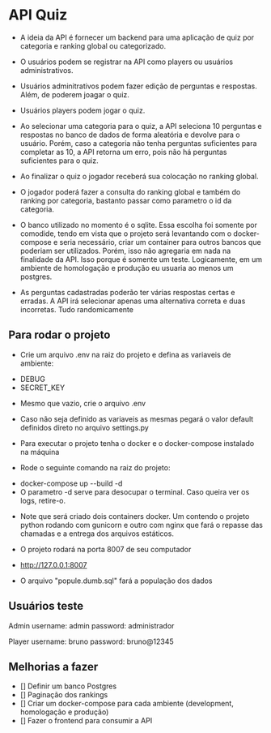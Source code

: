 # API Quiz

* A ideia da API é fornecer um backend para uma aplicação de quiz por categoria
e ranking global ou categorizado.

* O usuários podem se registrar na API como players ou usuários administrativos.

- Usuários adminitrativos podem fazer edição de perguntas e respostas. Além,
de poderem joagar o quiz.

- Usuários players podem jogar o quiz.

* Ao selecionar uma categoria para o quiz, a API seleciona 10 perguntas e respostas
no banco de dados de forma aleatória e devolve para o usuário. Porém, caso a 
categoria não tenha perguntas suficientes para completar as 10, a API retorna um
erro, pois não há perguntas suficientes para o quiz.

* Ao finalizar o quiz o jogador receberá sua colocação no ranking global.

* O jogador poderá fazer a consulta do ranking global e também do ranking por
categoria, bastanto passar como parametro o id da categoria.

* O banco utilizado no momento é o sqlite. Essa escolha foi somente por comodide,
tendo em vista que o projeto será levantando com o docker-compose e seria necessário,
criar um container para outros bancos que poderiam ser utilizados. Porém, isso
não agregaria em nada na finalidade da API. Isso porque é somente um teste.
Logicamente, em um ambiente de homologação e produção eu usuaria ao menos um postgres.

* As perguntas cadastradas poderão ter várias respostas certas e erradas. A API
irá selecionar apenas uma alternativa correta e duas incorretas. Tudo randomicamente

## Para rodar o projeto

* Crie um arquivo .env na raiz do projeto e defina as variaveis de ambiente:
 - DEBUG
 - SECRET_KEY

 * Mesmo que vazio, crie o arquivo .env

 * Caso não seja definido as variaveis as mesmas pegará o valor default definidos
 direto no arquivo settings.py

 * Para executar o projeto tenha o docker e o docker-compose instalado na máquina
 
 * Rode o seguinte comando na raiz do projeto:
 - docker-compose up --build -d
 - O parametro -d serve para desocupar o terminal. Caso queira ver os logs, retire-o.

* Note que será criado dois containers docker. Um contendo o projeto python rodando
com gunicorn e outro com nginx que fará o repasse das chamadas e a entrega dos arquivos estáticos.

* O projeto rodará na porta 8007 de seu computador
- http://127.0.0.1:8007

* O arquivo "popule.dumb.sql" fará a população dos dados

## Usuários teste
Admin
username: admin
password: administrador

Player
username: bruno
password: bruno@12345

## Melhorias a fazer

- [] Definir um banco Postgres
- [] Paginação dos rankings
- [] Criar um docker-compose para cada ambiente (development, homologação e produção)
- [] Fazer o frontend para consumir a API
